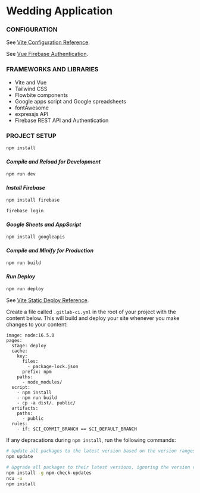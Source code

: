 # Wedding Application

### CONFIGURATION

See [Vite Configuration Reference](https://vitejs.dev/config/).

See [Vue Firebase Authentication](https://learnvue.co/articles/vue-firebase-authentication).

### FRAMEWORKS AND LIBRARIES
- Vite and Vue
- Tailwind CSS
- Flowbite components
- Google apps script and Google spreadsheets
- fontAwesome
- expressjs API
- Firebase REST API and Authentication

### PROJECT SETUP

```sh
npm install
```

#### *Compile and Reload for Development*

```sh
npm run dev
```

#### *Install Firebase*
```sh
npm install firebase
```

```sh
firebase login
```

#### *Google Sheets and AppScript*
```sh
npm install googleapis
```

#### *Compile and Minify for Production*

```sh
npm run build
```

#### *Run Deploy*

```sh
npm run deploy
```

See [Vite Static Deploy Reference](https://vitejs.dev/guide/static-deploy.html).

Create a file called `.gitlab-ci.yml` in the root of your project with the content below. This will build and deploy your site whenever you make changes to your content:
```
image: node:16.5.0
pages:
  stage: deploy
  cache:
    key:
      files:
        - package-lock.json
      prefix: npm
    paths:
      - node_modules/
  script:
    - npm install
    - npm run build
    - cp -a dist/. public/
  artifacts:
    paths:
      - public
  rules:
    - if: $CI_COMMIT_BRANCH == $CI_DEFAULT_BRANCH
```

If any depracations during `npm install`, run the following commands:
```sh
# Update all packages to the latest version based on the version ranges specified in package.json
npm update

# Upgrade all packages to their latest versions, ignoring the version ranges specified in package.json
npm install -g npm-check-updates
ncu -u
npm install
```